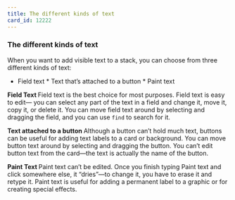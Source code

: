 ```yaml
---
title: The different kinds of text
card_id: 12222
---
```


### The different kinds of text

When you want to add visible text to a stack, you can choose from three different kinds of text:

* Field text * Text that’s attached to a button * Paint text

<b>Field Text </b> Field text is the best choice for most purposes. Field text is easy to edit— you can select any part of the text in a field and change it, move it, copy it, or delete it. You can move field text around by selecting and dragging the field, and you can use ` find ` to search for it.

<b>Text attached to a button </b> Although a button can’t hold much text, buttons can be useful for adding text labels to a card or background. You can move button text around by selecting and dragging the button. You can’t edit button text from the card—the text is actually the name of the button. 

<b>Paint Text </b> Paint text can’t be edited. Once you finish typing Paint text and click somewhere else, it “dries”—to change it, you have to erase it and retype it. Paint text is useful for adding a permanent label to a graphic or for creating special effects. 